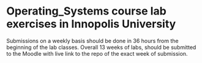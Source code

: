 # Operating_Systems course lab exercises in Innopolis University

Submissions on a weekly basis should be done in 36 hours from the beginning of the lab classes.
Overall 13 weeks of labs, should be submitted to the Moodle with live link to the repo of the exact week of submission.
